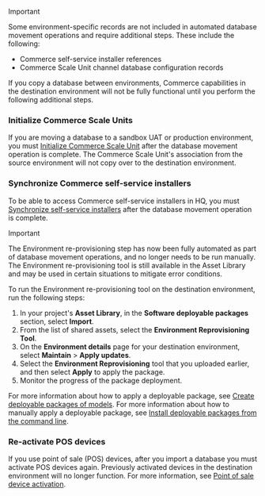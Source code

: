 > [!IMPORTANT]
> Some environment-specific records are not included in automated database movement operations and require additional steps. These include the following:
> - Commerce self-service installer references
> - Commerce Scale Unit channel database configuration records

If you copy a database between environments, Commerce capabilities in the destination environment will not be fully functional until you perform the following additional steps.

### Initialize Commerce Scale Units
If you are moving a database to a sandbox UAT or production environment, you must [Initialize Commerce Scale Unit](../deployment/Initialize-Retail-Channels.md) after the database movement operation is complete. The Commerce Scale Unit's association from the source environment will not copy over to the destination environment. 

### Synchronize Commerce self-service installers
To be able to access Commerce self-service installers in HQ, you must [Synchronize self-service installers](https://docs.microsoft.com/dynamics365/commerce/dev-itpro/synchronize-installers) after the database movement operation is complete.

> [!IMPORTANT]
> The Environment re-provisioning step has now been fully automated as part of database movement operations, and no longer needs to be run manually. The Environment re-provisioning tool is still available in the Asset Library and may be used in certain situations to mitigate error conditions. 

To run the Environment re-provisioning tool on the destination environment, run the following steps:

1. In your project's **Asset Library**, in the **Software deployable packages** section, select **Import**.
2. From the list of shared assets, select the **Environment Reprovisioning Tool**.
3. On the **Environment details** page for your destination environment, select **Maintain** > **Apply updates**.
4. Select the **Environment Reprovisioning** tool that you uploaded earlier, and then select **Apply** to apply the package.
5. Monitor the progress of the package deployment.

For more information about how to apply a deployable package, see [Create deployable packages of models](../deployment/create-apply-deployable-package.md). For more information about how to manually apply a deployable package, see [Install deployable packages from the command line](../deployment/install-deployable-package.md).

### Re-activate POS devices

If you use point of sale (POS) devices, after you import a database you must activate POS devices again. Previously activated devices in the destination environment will no longer function. For more information, see [Point of sale device activation](../../../commerce/dev-itpro/retail-device-activation.md).
